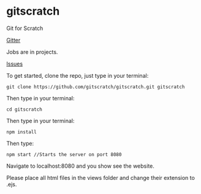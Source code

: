 # gitscratch
Git for Scratch

<a href="https://gitter.im/gitscratch-/Lobby#">Gitter</a>

<a hef="https://github.com/gitscratch/gitscratch/projects/1">Jobs are in projects.</a>

<a href="https://github.com/gitscratch/gitscratch/issues">Issues</a>

To get started, clone the repo, just type in your terminal:

```
git clone https://github.com/gitscratch/gitscratch.git gitscratch
```

Then type in your terminal:

```
cd gitscratch
```

Then type in your terminal:
```
npm install
```
Then type:
```
npm start //Starts the server on port 8080
```
Navigate to localhost:8080 and you show see the website.

Please place all html files in the views folder and change their extension to .ejs.
